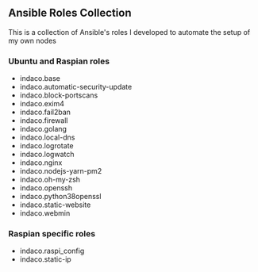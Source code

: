 ## Ansible Roles Collection

This is a collection of Ansible's roles I developed to automate the setup of my own nodes

### Ubuntu and Raspian roles

- indaco.base
- indaco.automatic-security-update
- indaco.block-portscans
- indaco.exim4
- indaco.fail2ban
- indaco.firewall
- indaco.golang
- indaco.local-dns
- indaco.logrotate
- indaco.logwatch
- indaco.nginx
- indaco.nodejs-yarn-pm2
- indaco.oh-my-zsh
- indaco.openssh
- indaco.python38openssl
- indaco.static-website
- indaco.webmin

### Raspian specific roles

- indaco.raspi_config
- indaco.static-ip
